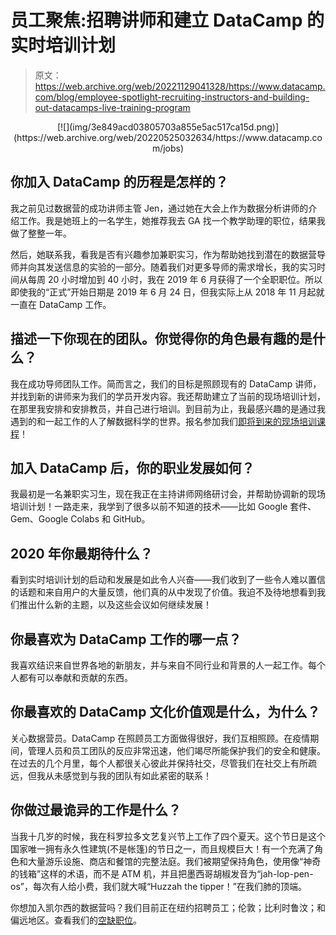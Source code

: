 # 员工聚焦:招聘讲师和建立 DataCamp 的实时培训计划

> 原文：<https://web.archive.org/web/20221129041328/https://www.datacamp.com/blog/employee-spotlight-recruiting-instructors-and-building-out-datacamps-live-training-program>

<center>[![](img/3e849acd03805703a855e5ac517ca15d.png)](https://web.archive.org/web/20220525032634/https://www.datacamp.com/jobs)</center>

## 你加入 DataCamp 的历程是怎样的？

我之前见过数据营的成功讲师主管 Jen，通过她在大会上作为数据分析讲师的介绍工作。我是她班上的一名学生，她推荐我去 GA 找一个教学助理的职位，结果我做了整整一年。

然后，她联系我，看我是否有兴趣参加兼职实习，作为帮助她找到潜在的数据营导师并向其发送信息的实验的一部分。随着我们对更多导师的需求增长，我的实习时间从每周 20 小时增加到 40 小时，我在 2019 年 6 月获得了一个全职职位。所以即使我的“正式”开始日期是 2019 年 6 月 24 日，但我实际上从 2018 年 11 月起就一直在 DataCamp 工作。

## 描述一下你现在的团队。你觉得你的角色最有趣的是什么？

我在成功导师团队工作。简而言之，我们的目标是照顾现有的 DataCamp 讲师，并找到新的讲师来为我们的学员开发内容。我还帮助建立了当前的现场培训计划，在那里我安排和安排教员，并自己进行培训。到目前为止，我最感兴趣的是通过我遇到的和一起工作的人了解数据科学的世界。报名参加我们[即将到来的现场培训课程](https://web.archive.org/web/20220525032634/http://datacamp.com/discover/webinars)！

## 加入 DataCamp 后，你的职业发展如何？

我最初是一名兼职实习生，现在我正在主持讲师网络研讨会，并帮助协调新的现场培训计划！一路走来，我学到了很多以前不知道的技术——比如 Google 套件、Gem、Google Colabs 和 GitHub。

## 2020 年你最期待什么？

看到实时培训计划的启动和发展是如此令人兴奋——我们收到了一些令人难以置信的话题和来自用户的大量反馈，他们真的从中发现了价值。我迫不及待地想看到我们推出什么新的主题，以及这些会议如何继续发展！

## 你最喜欢为 DataCamp 工作的哪一点？

我喜欢结识来自世界各地的新朋友，并与来自不同行业和背景的人一起工作。每个人都有可以奉献和贡献的东西。

## 你最喜欢的 DataCamp 文化价值观是什么，为什么？

关心数据营员。DataCamp 在照顾员工方面做得很好，我们互相照顾。在疫情期间，管理人员和员工团队的反应非常迅速，他们竭尽所能保护我们的安全和健康。在过去的几个月里，每个人都很关心彼此并保持社交，尽管我们在社交上有所疏远，但我从未感觉到与我的团队有如此紧密的联系！

## 你做过最诡异的工作是什么？

当我十几岁的时候，我在科罗拉多文艺复兴节上工作了四个夏天。这个节日是这个国家唯一拥有永久性建筑(不是帐篷)的节日之一，而且规模巨大！有一个充满了角色和大量游乐设施、商店和餐馆的完整法庭。我们被期望保持角色，使用像“神奇的钱箱”这样的术语，而不是 ATM 机，并且把墨西哥胡椒发音为“jah-lop-pen-os”，每次有人给小费，我们就大喊“Huzzah the tipper！”在我们肺的顶端。

你想加入凯尔西的数据营吗？我们目前正在纽约招聘员工；伦敦；比利时鲁汶；和偏远地区。查看我们的[空缺职位](https://web.archive.org/web/20220525032634/https://www.datacamp.com/jobs/)。